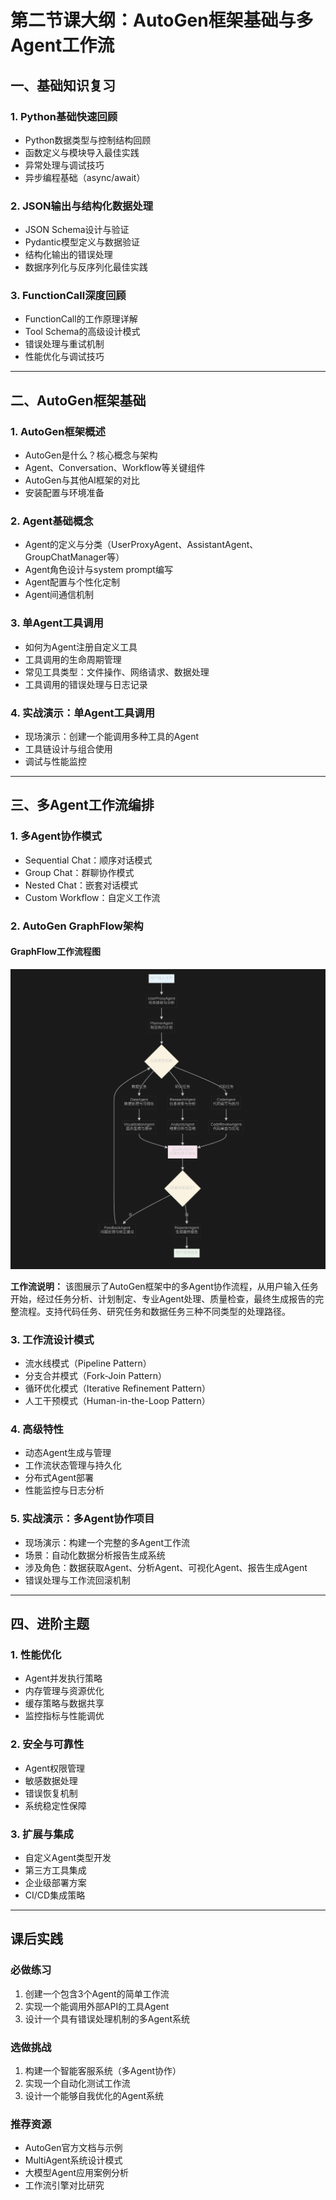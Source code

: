 # 第二节课大纲：AutoGen框架基础与多Agent工作流

## 一、基础知识复习

### 1. Python基础快速回顾
- Python数据类型与控制结构回顾
- 函数定义与模块导入最佳实践
- 异常处理与调试技巧
- 异步编程基础（async/await）

### 2. JSON输出与结构化数据处理
- JSON Schema设计与验证
- Pydantic模型定义与数据验证
- 结构化输出的错误处理
- 数据序列化与反序列化最佳实践

### 3. FunctionCall深度回顾
- FunctionCall的工作原理详解
- Tool Schema的高级设计模式
- 错误处理与重试机制
- 性能优化与调试技巧

---

## 二、AutoGen框架基础

### 1. AutoGen框架概述
- AutoGen是什么？核心概念与架构
- Agent、Conversation、Workflow等关键组件
- AutoGen与其他AI框架的对比
- 安装配置与环境准备

### 2. Agent基础概念
- Agent的定义与分类（UserProxyAgent、AssistantAgent、GroupChatManager等）
- Agent角色设计与system prompt编写
- Agent配置与个性化定制
- Agent间通信机制

### 3. 单Agent工具调用
- 如何为Agent注册自定义工具
- 工具调用的生命周期管理
- 常见工具类型：文件操作、网络请求、数据处理
- 工具调用的错误处理与日志记录

### 4. 实战演示：单Agent工具调用
- 现场演示：创建一个能调用多种工具的Agent
- 工具链设计与组合使用
- 调试与性能监控

---

## 三、多Agent工作流编排

### 1. 多Agent协作模式
- Sequential Chat：顺序对话模式
- Group Chat：群聊协作模式
- Nested Chat：嵌套对话模式
- Custom Workflow：自定义工作流

### 2. AutoGen GraphFlow架构

#### GraphFlow工作流程图

![AutoGen GraphFlow架构图](../assets/img_v3_02o9_a413bf6f-a198-4c25-8db9-b04ed044f96g.jpg)


**工作流说明：**
该图展示了AutoGen框架中的多Agent协作流程，从用户输入任务开始，经过任务分析、计划制定、专业Agent处理、质量检查，最终生成报告的完整流程。支持代码任务、研究任务和数据任务三种不同类型的处理路径。

### 3. 工作流设计模式
- 流水线模式（Pipeline Pattern）
- 分支合并模式（Fork-Join Pattern）
- 循环优化模式（Iterative Refinement Pattern）
- 人工干预模式（Human-in-the-Loop Pattern）

### 4. 高级特性
- 动态Agent生成与管理
- 工作流状态管理与持久化
- 分布式Agent部署
- 性能监控与日志分析

### 5. 实战演示：多Agent协作项目
- 现场演示：构建一个完整的多Agent工作流
- 场景：自动化数据分析报告生成系统
- 涉及角色：数据获取Agent、分析Agent、可视化Agent、报告生成Agent
- 错误处理与工作流回滚机制

---

## 四、进阶主题

### 1. 性能优化
- Agent并发执行策略
- 内存管理与资源优化
- 缓存策略与数据共享
- 监控指标与性能调优

### 2. 安全与可靠性
- Agent权限管理
- 敏感数据处理
- 错误恢复机制
- 系统稳定性保障

### 3. 扩展与集成
- 自定义Agent类型开发
- 第三方工具集成
- 企业级部署方案
- CI/CD集成策略

---

## 课后实践

### 必做练习
1. 创建一个包含3个Agent的简单工作流
2. 实现一个能调用外部API的工具Agent
3. 设计一个具有错误处理机制的多Agent系统

### 选做挑战
1. 构建一个智能客服系统（多Agent协作）
2. 实现一个自动化测试工作流
3. 设计一个能够自我优化的Agent系统

### 推荐资源
- AutoGen官方文档与示例
- MultiAgent系统设计模式
- 大模型Agent应用案例分析
- 工作流引擎对比研究 